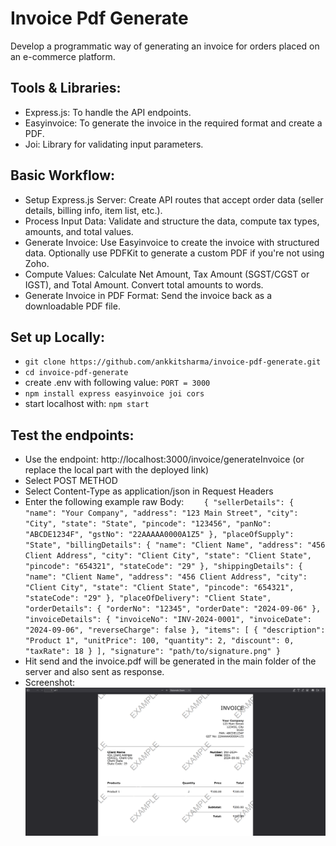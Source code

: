 # Invoice Pdf Generate

Develop a programmatic way of generating an invoice for orders placed on an e-commerce platform.

## Tools & Libraries:

- Express.js: To handle the API endpoints.
- Easyinvoice: To generate the invoice in the required format and create a PDF.
- Joi: Library for validating input parameters.

## Basic Workflow:

- Setup Express.js Server: Create API routes that accept order data (seller details, billing info, item list, etc.).
- Process Input Data: Validate and structure the data, compute tax types, amounts, and total values.
- Generate Invoice:
  Use Easyinvoice to create the invoice with structured data.
  Optionally use PDFKit to generate a custom PDF if you're not using Zoho.
- Compute Values:
  Calculate Net Amount, Tax Amount (SGST/CGST or IGST), and Total Amount.
  Convert total amounts to words.
- Generate Invoice in PDF Format: Send the invoice back as a downloadable PDF file.

## Set up Locally:

- `git clone https://github.com/ankkitsharma/invoice-pdf-generate.git`
- `cd invoice-pdf-generate`
- create .env with following value: `PORT = 3000`
- `npm install express easyinvoice joi cors`
- start localhost with: `npm start`

## Test the endpoints:

- Use the endpoint: http://localhost:3000/invoice/generateInvoice (or replace the local part with the deployed link)
- Select POST METHOD
- Select Content-Type as application/json in Request Headers
- Enter the following example raw Body:
  `    {
    "sellerDetails": {
        "name": "Your Company",
        "address": "123 Main Street",
        "city": "City",
        "state": "State",
        "pincode": "123456",
        "panNo": "ABCDE1234F",
        "gstNo": "22AAAAA0000A1Z5"
    },
    "placeOfSupply": "State",
    "billingDetails": {
        "name": "Client Name",
        "address": "456 Client Address",
        "city": "Client City",
        "state": "Client State",
        "pincode": "654321",
        "stateCode": "29"
    },
    "shippingDetails": {
        "name": "Client Name",
        "address": "456 Client Address",
        "city": "Client City",
        "state": "Client State",
        "pincode": "654321",
        "stateCode": "29"
    },
    "placeOfDelivery": "Client State",
    "orderDetails": {
        "orderNo": "12345",
        "orderDate": "2024-09-06"
    },
    "invoiceDetails": {
        "invoiceNo": "INV-2024-0001",
        "invoiceDate": "2024-09-06",
        "reverseCharge": false
    },
    "items": [
        {
            "description": "Product 1",
            "unitPrice": 100,
            "quantity": 2,
            "discount": 0,
            "taxRate": 18
        }
    ],
    "signature": "path/to/signature.png"
}`
- Hit send and the invoice.pdf will be generated in the main folder of the server and also sent as response.
- Screenshot:
  ![alt text](image.png)
